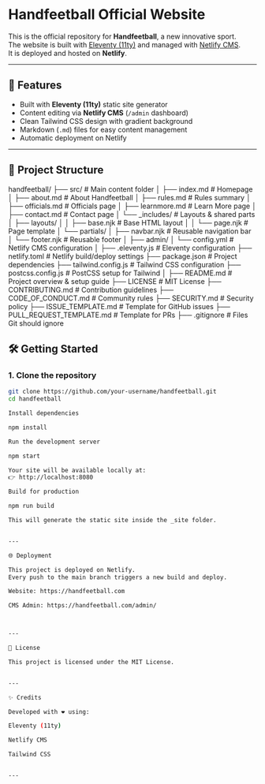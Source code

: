 
# Handfeetball Official Website

This is the official repository for **Handfeetball**, a new innovative sport.  
The website is built with [Eleventy (11ty)](https://www.11ty.dev/) and managed with [Netlify CMS](https://www.netlifycms.org/).  
It is deployed and hosted on **Netlify**.

---

## 🚀 Features
- Built with **Eleventy (11ty)** static site generator
- Content editing via **Netlify CMS** (`/admin` dashboard)
- Clean Tailwind CSS design with gradient background
- Markdown (`.md`) files for easy content management
- Automatic deployment on Netlify

---

## 📂 Project Structure

handfeetball/
├── src/                          # Main content folder
│   ├── index.md                  # Homepage
│   ├── about.md                  # About Handfeetball
│   ├── rules.md                  # Rules summary
│   ├── officials.md              # Officials page
│   ├── learnmore.md              # Learn More page
│   ├── contact.md                # Contact page
│   └── _includes/                # Layouts & shared parts
│       ├── layouts/
│       │   ├── base.njk          # Base HTML layout
│       │   └── page.njk          # Page template
│       └── partials/
│           ├── navbar.njk        # Reusable navigation bar
│           └── footer.njk        # Reusable footer
│
├── admin/
│   └── config.yml                # Netlify CMS configuration
│
├── .eleventy.js                   # Eleventy configuration
├── netlify.toml                   # Netlify build/deploy settings
├── package.json                   # Project dependencies
├── tailwind.config.js             # Tailwind CSS configuration
├── postcss.config.js              # PostCSS setup for Tailwind
│
├── README.md                      # Project overview & setup guide
├── LICENSE                        # MIT License
├── CONTRIBUTING.md                # Contribution guidelines
├── CODE_OF_CONDUCT.md             # Community rules
├── SECURITY.md                    # Security policy
├── ISSUE_TEMPLATE.md              # Template for GitHub issues
├── PULL_REQUEST_TEMPLATE.md       # Template for PRs
├── .gitignore                     # Files Git should ignore

## 🛠️ Getting Started

### 1. Clone the repository
```bash
git clone https://github.com/your-username/handfeetball.git
cd handfeetball

Install dependencies

npm install

Run the development server

npm start

Your site will be available locally at:
👉 http://localhost:8080

Build for production

npm run build

This will generate the static site inside the _site folder.


---

🌐 Deployment

This project is deployed on Netlify.
Every push to the main branch triggers a new build and deploy.

Website: https://handfeetball.com

CMS Admin: https://handfeetball.com/admin/



---

📖 License

This project is licensed under the MIT License.


---

✨ Credits

Developed with ❤️ using:

Eleventy (11ty)

Netlify CMS

Tailwind CSS


---
